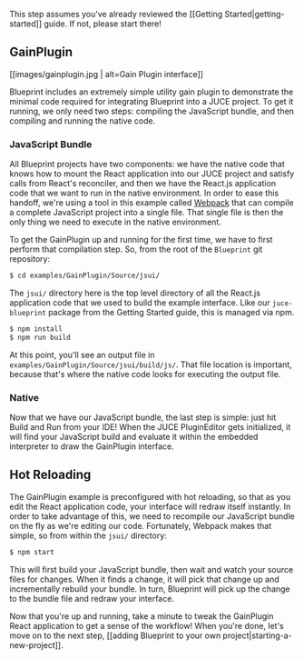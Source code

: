 This step assumes you've already reviewed the [[Getting Started|getting-started]] guide. If not,
please start there!

## GainPlugin

[[images/gainplugin.jpg | alt=Gain Plugin interface]]

Blueprint includes an extremely simple utility gain plugin to demonstrate the minimal
code required for integrating Blueprint into a JUCE project. To get it running,
we only need two steps: compiling the JavaScript bundle, and then compiling and
running the native code.

### JavaScript Bundle

All Blueprint projects have two components: we have the native code that knows how
to mount the React application into our JUCE project and satisfy calls from React's
reconciler, and then we have the React.js application code that we want to run in the
native environment. In order to ease this handoff, we're using a tool in this
example called [Webpack](https://webpack.js.org/) that can compile a complete JavaScript project into a single
file. That single file is then the only thing we need to execute in the native
environment.

To get the GainPlugin up and running for the first time, we have to first perform
that compilation step. So, from the root of the `Blueprint` git repository:

```bash
$ cd examples/GainPlugin/Source/jsui/
```

The `jsui/` directory here is the top level directory of all the
React.js application code that we used to build the example interface. Like our `juce-blueprint`
package from the Getting Started guide, this is managed via npm.

```bash
$ npm install
$ npm run build
```

At this point, you'll see an output file in `examples/GainPlugin/Source/jsui/build/js/`. That file location is important, because that's where the native code looks for executing the output file.

### Native

Now that we have our JavaScript bundle, the last step is simple: just hit Build and
Run from your IDE! When the JUCE PluginEditor gets initialized, it will find your
JavaScript build and evaluate it within the embedded interpreter to draw the
GainPlugin interface.

## Hot Reloading

The GainPlugin example is preconfigured with hot reloading, so that as you edit
the React application code, your interface will redraw itself instantly. In order
to take advantage of this, we need to recompile our JavaScript bundle on the
fly as we're editing our code. Fortunately, Webpack makes that simple, so from
within the `jsui/` directory:

```bash
$ npm start
```

This will first build your JavaScript bundle, then wait and watch your source files
for changes. When it finds a change, it will pick that change up and incrementally
rebuild your bundle. In turn, Blueprint will pick up the change to the bundle file
and redraw your interface.

Now that you're up and running, take a minute to tweak the GainPlugin React
application to get a sense of the workflow! When you're done, let's move on to
the next step, [[adding Blueprint to your own project|starting-a-new-project]].
